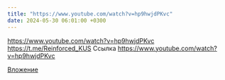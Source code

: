 ```yaml
---
title: "https://www.youtube.com/watch?v=hp9hwjdPKvc"
date: 2024-05-30 06:01:00 +0300
---
```


https://www.youtube.com/watch?v=hp9hwjdPKvc
https://t.me/Reinforced_KUS
Ссылка
https://www.youtube.com/watch?v=hp9hwjdPKvc

[Вложение](https://www.youtube.com/watch?v=hp9hwjdPKvc)

